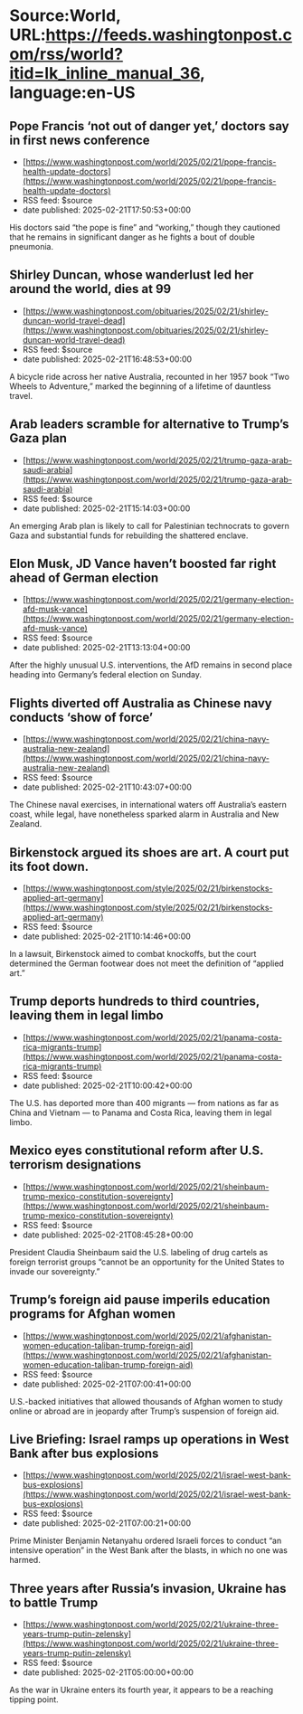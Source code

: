 # Source:World, URL:https://feeds.washingtonpost.com/rss/world?itid=lk_inline_manual_36, language:en-US

## Pope Francis ‘not out of danger yet,’ doctors say in first news conference
 - [https://www.washingtonpost.com/world/2025/02/21/pope-francis-health-update-doctors](https://www.washingtonpost.com/world/2025/02/21/pope-francis-health-update-doctors)
 - RSS feed: $source
 - date published: 2025-02-21T17:50:53+00:00

His doctors said “the pope is fine” and “working,” though they cautioned that he remains in significant danger as he fights a bout of double pneumonia.

## Shirley Duncan, whose wanderlust led her around the world, dies at 99
 - [https://www.washingtonpost.com/obituaries/2025/02/21/shirley-duncan-world-travel-dead](https://www.washingtonpost.com/obituaries/2025/02/21/shirley-duncan-world-travel-dead)
 - RSS feed: $source
 - date published: 2025-02-21T16:48:53+00:00

A bicycle ride across her native Australia, recounted in her 1957 book “Two Wheels to Adventure,” marked the beginning of a lifetime of dauntless travel.

## Arab leaders scramble for alternative to Trump’s Gaza plan
 - [https://www.washingtonpost.com/world/2025/02/21/trump-gaza-arab-saudi-arabia](https://www.washingtonpost.com/world/2025/02/21/trump-gaza-arab-saudi-arabia)
 - RSS feed: $source
 - date published: 2025-02-21T15:14:03+00:00

An emerging Arab plan is likely to call for Palestinian technocrats to govern Gaza and substantial funds for rebuilding the shattered enclave.

## Elon Musk, JD Vance haven’t boosted far right ahead of German election
 - [https://www.washingtonpost.com/world/2025/02/21/germany-election-afd-musk-vance](https://www.washingtonpost.com/world/2025/02/21/germany-election-afd-musk-vance)
 - RSS feed: $source
 - date published: 2025-02-21T13:13:04+00:00

After the highly unusual U.S. interventions, the AfD remains in second place heading into Germany’s federal election on Sunday.

## Flights diverted off Australia as Chinese navy conducts ‘show of force’
 - [https://www.washingtonpost.com/world/2025/02/21/china-navy-australia-new-zealand](https://www.washingtonpost.com/world/2025/02/21/china-navy-australia-new-zealand)
 - RSS feed: $source
 - date published: 2025-02-21T10:43:07+00:00

The Chinese naval exercises, in international waters off Australia’s eastern coast, while legal, have nonetheless sparked alarm in Australia and New Zealand.

## Birkenstock argued its shoes are art. A court put its foot down.
 - [https://www.washingtonpost.com/style/2025/02/21/birkenstocks-applied-art-germany](https://www.washingtonpost.com/style/2025/02/21/birkenstocks-applied-art-germany)
 - RSS feed: $source
 - date published: 2025-02-21T10:14:46+00:00

In a lawsuit, Birkenstock aimed to combat knockoffs, but the court determined the German footwear does not meet the definition of “applied art.”

## Trump deports hundreds to third countries, leaving them in legal limbo
 - [https://www.washingtonpost.com/world/2025/02/21/panama-costa-rica-migrants-trump](https://www.washingtonpost.com/world/2025/02/21/panama-costa-rica-migrants-trump)
 - RSS feed: $source
 - date published: 2025-02-21T10:00:42+00:00

The U.S. has deported more than 400 migrants — from nations as far as China and Vietnam — to Panama and Costa Rica, leaving them in legal limbo.

## Mexico eyes constitutional reform after U.S. terrorism designations
 - [https://www.washingtonpost.com/world/2025/02/21/sheinbaum-trump-mexico-constitution-sovereignty](https://www.washingtonpost.com/world/2025/02/21/sheinbaum-trump-mexico-constitution-sovereignty)
 - RSS feed: $source
 - date published: 2025-02-21T08:45:28+00:00

President Claudia Sheinbaum said the U.S. labeling of drug cartels as foreign terrorist groups “cannot be an opportunity for the United States to invade our sovereignty.”

## Trump’s foreign aid pause imperils education programs for Afghan women
 - [https://www.washingtonpost.com/world/2025/02/21/afghanistan-women-education-taliban-trump-foreign-aid](https://www.washingtonpost.com/world/2025/02/21/afghanistan-women-education-taliban-trump-foreign-aid)
 - RSS feed: $source
 - date published: 2025-02-21T07:00:41+00:00

U.S.-backed initiatives that allowed thousands of Afghan women to study online or abroad are in jeopardy after Trump’s suspension of foreign aid.

## Live Briefing: Israel ramps up operations in West Bank after bus explosions
 - [https://www.washingtonpost.com/world/2025/02/21/israel-west-bank-bus-explosions](https://www.washingtonpost.com/world/2025/02/21/israel-west-bank-bus-explosions)
 - RSS feed: $source
 - date published: 2025-02-21T07:00:21+00:00

Prime Minister Benjamin Netanyahu ordered Israeli forces to conduct “an intensive operation” in the West Bank after the blasts, in which no one was harmed.

## Three years after Russia’s invasion, Ukraine has to battle Trump
 - [https://www.washingtonpost.com/world/2025/02/21/ukraine-three-years-trump-putin-zelensky](https://www.washingtonpost.com/world/2025/02/21/ukraine-three-years-trump-putin-zelensky)
 - RSS feed: $source
 - date published: 2025-02-21T05:00:00+00:00

As the war in Ukraine enters its fourth year, it appears to be a reaching tipping point.


